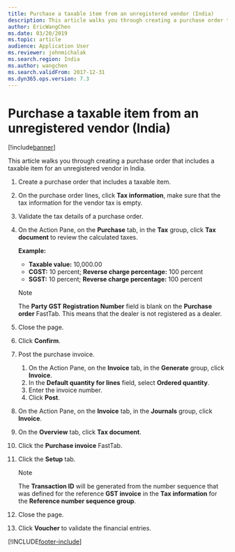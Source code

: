 ```yaml
---
title: Purchase a taxable item from an unregistered vendor (India)
description: This article walks you through creating a purchase order that includes a taxable item for an unregistered vendor.
author: EricWangChen
ms.date: 03/20/2019
ms.topic: article
audience: Application User
ms.reviewer: johnmichalak
ms.search.region: India
ms.author: wangchen
ms.search.validFrom: 2017-12-31
ms.dyn365.ops.version: 7.3
---
```


# Purchase a taxable item from an unregistered vendor (India)

[!include[banner](../../includes/banner.md)]

This article walks you through creating a purchase order that includes a taxable item for an unregistered vendor in India. 

1. Create a purchase order that includes a taxable item.
2. On the purchase order lines, click **Tax information**, make sure that the tax information for the vendor tax is empty.
3. Validate the tax details of a purchase order.
  1. On the Action Pane, on the **Purchase** tab, in the **Tax** group, click **Tax document** to review the calculated taxes.
  
        **Example:**
        -   **Taxable value:** 10,000.00
        -   **CGST:** 10 percent; **Reverse charge percentage:** 100 percent
        -   **SGST:** 10 percent; **Reverse charge percentage:** 100 percent
    
        > [!NOTE]
        > The **Party GST Registration Number** field is blank on the **Purchase order** FastTab. This means that the dealer is not registered as a dealer.

7.  Close the page.
8.  Click **Confirm**.
9. Post the purchase invoice.
    1. On the Action Pane, on the **Invoice** tab, in the **Generate** group, click **Invoice**.
    2. In the **Default quantity for lines** field, select **Ordered quantity**.
    3. Enter the invoice number.
    4. Click **Post**.
10. On the Action Pane, on the **Invoice** tab, in the **Journals** group, click **Invoice**.
11. On the **Overview** tab, click **Tax document**.
12. Click the **Purchase invoice** FastTab.
13. Click the **Setup** tab.
    > [!NOTE]
    > The **Transaction ID** will be generated from the number sequence that was defined for the reference **GST invoice** in the **Tax information** for the **Reference number sequence group**.

14. Close the page.
15. Click **Voucher** to validate the financial entries.


[!INCLUDE[footer-include](../../../includes/footer-banner.md)]

